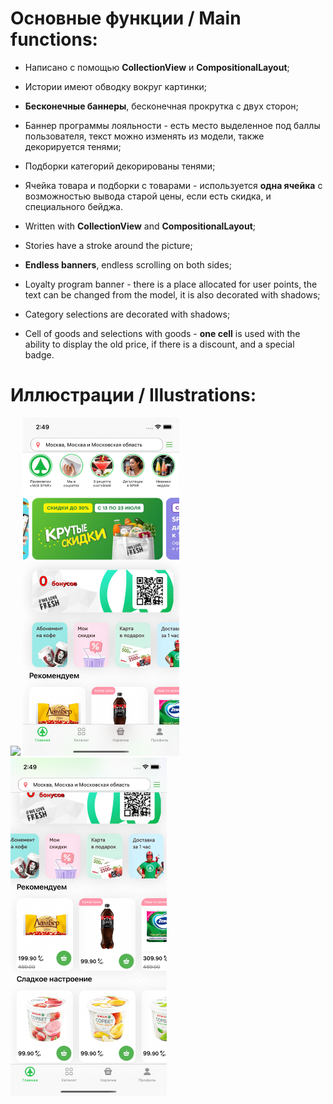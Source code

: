 # Основные функции / Main functions:

- Написано с помощью **CollectionView** и **CompositionalLayout**;
- Истории имеют обводку вокруг картинки;
- **Бесконечные баннеры**, бесконечная прокрутка с двух сторон;
- Баннер программы лояльности - есть место выделенное под баллы пользователя, текст можно изменять из модели, также декорируется тенями;
- Подборки категорий декорированы тенями;
- Ячейка товара и подборки с товарами - используется **одна ячейка** с возможностью вывода старой цены, если есть скидка, и специального бейджа.

- Written with **CollectionView** and **CompositionalLayout**;
- Stories have a stroke around the picture;
- **Endless banners**, endless scrolling on both sides;
- Loyalty program banner - there is a place allocated for user points, the text can be changed from the model, it is also decorated with shadows;
- Category selections are decorated with shadows;
- Cell of goods and selections with goods - **one cell** is used with the ability to display the old price, if there is a discount, and a special badge.

# Иллюстрации / Illustrations:

<img src="https://github.com/asapnastya/DeliveryStoreApp/blob/main/Illustrations/screenRecording.gif" width="250">    <img src="https://github.com/asapnastya/DeliveryStoreApp/blob/main/Illustrations/firstScreen.png" width="250">      <img src="https://github.com/asapnastya/DeliveryStoreApp/blob/main/Illustrations/secondScreen.png" width="250">
